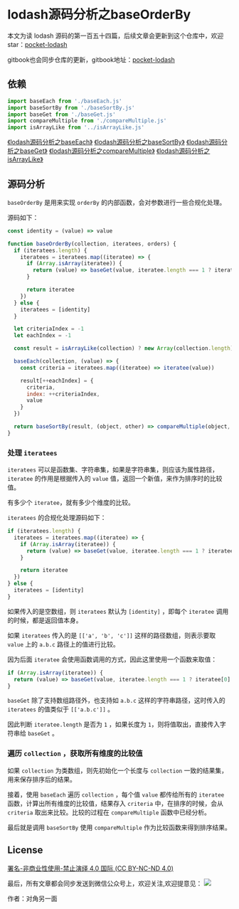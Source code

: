 # lodash源码分析之baseOrderBy

本文为读 lodash 源码的第一百五十四篇，后续文章会更新到这个仓库中，欢迎 star：[pocket-lodash](https://github.com/yeyuqiudeng/pocket-lodash)

gitbook也会同步仓库的更新，gitbook地址：[pocket-lodash](https://www.gitbook.com/book/yeyuqiudeng/pocket-lodash/details)

## 依赖

```javascript
import baseEach from './baseEach.js'
import baseSortBy from './baseSortBy.js'
import baseGet from './baseGet.js'
import compareMultiple from './compareMultiple.js'
import isArrayLike from '../isArrayLike.js'
```

[《lodash源码分析之baseEach》](./baseEach.md)
[《lodash源码分析之baseSortBy》](./baseSortBy.md)
[《lodash源码分析之baseGet》](./baseGet.md)
[《lodash源码分析之compareMultiple》](./compareMultiple.md)
[《lodash源码分析之isArrayLike》](../isArrayLike.md)

## 源码分析

`baseOrderBy` 是用来实现 `orderBy` 的内部函数，会对参数进行一些合规化处理。

源码如下：

```javascript
const identity = (value) => value

function baseOrderBy(collection, iteratees, orders) {
  if (iteratees.length) {
    iteratees = iteratees.map((iteratee) => {
      if (Array.isArray(iteratee)) {
        return (value) => baseGet(value, iteratee.length === 1 ? iteratee[0] : iteratee)
      }

      return iteratee
    })
  } else {
    iteratees = [identity]
  }

  let criteriaIndex = -1
  let eachIndex = -1

  const result = isArrayLike(collection) ? new Array(collection.length) : []

  baseEach(collection, (value) => {
    const criteria = iteratees.map((iteratee) => iteratee(value))

    result[++eachIndex] = {
      criteria,
      index: ++criteriaIndex,
      value
    }
  })

  return baseSortBy(result, (object, other) => compareMultiple(object, other, orders))
}
```

### 处理 `iteratees`

`iteratees` 可以是函数集、字符串集，如果是字符串集，则应该为属性路径，`iteratee` 的作用是根据传入的 `value` 值，返回一个新值，来作为排序时的比较值。

有多少个 `iteratee`，就有多少个维度的比较。

`iteratees` 的合规化处理源码如下：

```javascript
if (iteratees.length) {
  iteratees = iteratees.map((iteratee) => {
    if (Array.isArray(iteratee)) {
      return (value) => baseGet(value, iteratee.length === 1 ? iteratee[0] : iteratee)
    }

    return iteratee
  })
} else {
  iteratees = [identity]
}
```

如果传入的是空数组，则 `iteratees` 默认为 `[identity]` ，即每个 `iteratee` 调用的时候，都是返回值本身。

如果 `iteratees` 传入的是 `[['a', 'b', 'c']]` 这样的路径数组，则表示要取 `value` 上的  `a.b.c` 路径上的值进行比较。

因为后面 `iteratee` 会使用函数调用的方式，因此这里使用一个函数来取值：

```javascript
if (Array.isArray(iteratee)) {
  return (value) => baseGet(value, iteratee.length === 1 ? iteratee[0] : iteratee)
}
```

`baseGet` 除了支持数组路径外，也支持如 `a.b.c` 这样的字符串路径，这时传入的 `iteratees` 的值类似于 `[['a.b.c']]` 。

因此判断 `iteratee.length` 是否为 `1` ，如果长度为 `1`，则将值取出，直接传入字符串给 `baseGet` 。

### 遍历 `collection` ，获取所有维度的比较值

如果 `collection` 为类数组，则先初始化一个长度与 `collection` 一致的结果集，用来保存排序后的结果。

接着，使用 `baseEach` 遍历 `collection` ，每个值 `value` 都传给所有的 `iteratee` 函数，计算出所有维度的比较值，结果存入 `criteria` 中，在排序的时候，会从 `criteria` 取出来比较。比较的过程在 `compareMultiple` 函数中已经分析。

最后就是调用 `baseSortBy` 使用 `compareMultiple` 作为比较函数来得到排序结果。

## License

[署名-非商业性使用-禁止演绎 4.0 国际 (CC BY-NC-ND 4.0)](http://creativecommons.org/licenses/by-nc-nd/4.0/)

最后，所有文章都会同步发送到微信公众号上，欢迎关注,欢迎提意见：  ![](https://raw.githubusercontent.com/yeyuqiudeng/resource/master/images/qrcode_front-end-article.jpg) 

作者：对角另一面 
